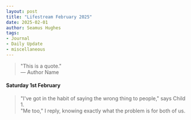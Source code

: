 ```yaml
---
layout: post
title: "Lifestream February 2025"
date: 2025-02-01
author: Seamus Hughes
tags:
- Journal
- Daily Update
- miscellaneous 
---
```

 
 > "This is a quote."\
 > — Author Name

#### Saturday 1st February 

> "I've got in the habit of saying the wrong thing to people," says Child 1.\
> "Me too," I reply, knowing exactly what the problem is for both of us. 
